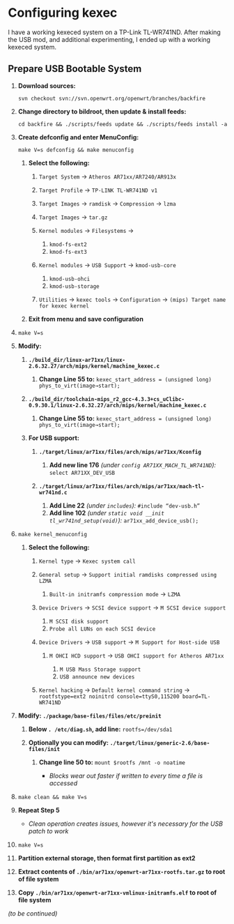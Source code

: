 # Configuring kexec

I have a working kexeced system on a TP-Link TL-WR741ND. After making the USB mod, and additional experimenting, I ended up with a working kexeced system.

## Prepare USB Bootable System

01. **Download sources:**
    
    ```
    svn checkout svn://svn.openwrt.org/openwrt/branches/backfire
    ```
02. **Change directory to bildroot, then update &amp; install feeds:**
    
    ```
    cd backfire && ./scripts/feeds update && ./scripts/feeds install -a
    ```
03. **Create defconfig and enter MenuConfig:**
    
    ```
    make V=s defconfig && make menuconfig
    ```
    
    1. **Select the following:**
       
       1. `Target System` → `Atheros AR71xx/AR7240/AR913x`
       2. `Target Profile` → `TP-LINK TL-WR741ND v1`
       3. `Target Images` → `ramdisk` → `Compression` → `lzma`
       4. `Target Images` → `tar.gz`
       5. `Kernel modules` → `Filesystems` →
          
          1. `kmod-fs-ext2`
          2. `kmod-fs-ext3`
       6. `Kernel modules` → `USB Support` → `kmod-usb-core`
          
          1. `kmod-usb-ohci`
          2. `kmod-usb-storage`
       7. `Utilities` → `kexec tools` → `Configuration` → `(mips) Target name for kexec kernel`
    2. **Exit from menu and save configuration**
04. ```
    make V=s
    ```
05. **Modify:**
    
    1. **`./build_dir/linux-ar71xx/linux-2.6.32.27/arch/mips/kernel/machine_kexec.c`**
       
       1. **Change Line 55 to:** `kexec_start_address = (unsigned long) phys_to_virt(image→start);`
    2. **`./build_dir/toolchain-mips_r2_gcc-4.3.3+cs_uClibc-0.9.30.1/linux-2.6.32.27/arch/mips/kernel/machine_kexec.c`**
       
       1. **Change Line 55 to:** `kexec_start_address = (unsigned long) phys_to_virt(image→start);`
    3. **For USB support:**
       
       1. **`./target/linux/ar71xx/files/arch/mips/ar71xx/Kconfig`**
          
          1. **Add new line 176** *(under `config AR71XX_MACH_TL_WR741ND`):* `select AR71XX_DEV_USB`
       2. **`./target/linux/ar71xx/files/arch/mips/ar71xx/mach-tl-wr741nd.c`**
          
          1. **Add Line 22** *(under `includes`):* `#include “dev-usb.h”`
          2. **Add line 102** *(under `static void __init tl_wr741nd_setup(void)`):* `ar71xx_add_device_usb();`
06. ```
    make kernel_menuconfig
    ```
    
    1. **Select the following:**
       
       1. `Kernel type` → `Kexec system call`
       2. `General setup` → `Support initial ramdisks compressed using LZMA`
          
          1. `Built-in initramfs compression mode` → `LZMA`
       3. `Device Drivers` → `SCSI device support` → `M SCSI device support`
          
          1. `M SCSI disk support`
          2. `Probe all LUNs on each SCSI device`
       4. `Device Drivers` → `USB support` → `M Support for Host-side USB`
          
          1. `M OHCI HCD support` → `USB OHCI support for Atheros AR71xx`
             
             1. `M USB Mass Storage support`
             2. `USB announce new devices`
       5. `Kernel hacking` → `Default kernel command string` → `rootfstype=ext2 noinitrd console=ttyS0,115200 board=TL-WR741ND`
07. **Modify: `./package/base-files/files/etc/preinit`**
    
    1. **Below `. /etc/diag.sh`, add line:** `rootfs=/dev/sda1`
    2. **Optionally you can modify: `./target/linux/generic-2.6/base-files/init`**
       
       1. **Change line 50 to:** `mount $rootfs /mnt -o noatime`
          
          - *Blocks wear out faster if written to every time a file is accessed*
08. ```
    make clean && make V=s
    ```
09. **Repeat Step 5**
    
    - *Clean operation creates issues, however it's necessary for the USB patch to work*
10. ```
    make V=s
    ```
11. **Partition external storage, then format first partition as ext2**
12. **Extract contents of `./bin/ar71xx/openwrt-ar71xx-rootfs.tar.gz` to root of file system**
13. **Copy `./bin/ar71xx/openwrt-ar71xx-vmlinux-initramfs.elf` to root of file system**

*(to be continued)*
